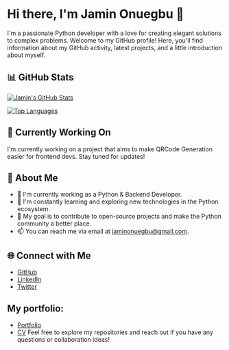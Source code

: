 # Hi there, I'm Jamin Onuegbu 👋

I'm a passionate Python developer with a love for creating elegant solutions to complex problems. Welcome to my GitHub profile! Here, you'll find information about my GitHub activity, latest projects, and a little introduction about myself.

## 📊 GitHub Stats

[![Jamin's GitHub Stats](https://github-readme-stats.vercel.app/api?username=JaminCO&show_icons=true&theme=dark)](https://github.com/JaminCO)

[![Top Languages](https://github-readme-stats.vercel.app/api/top-langs/?username=JaminCO&layout=compact&theme=dark)](https://github.com/JaminCO)

## 🔧 Currently Working On

I'm currently working on a project that aims to make QRCode Generation easier for frontend devs. Stay tuned for updates!

## 📝 About Me

- 💼 I'm currently working as a Python & Backend Developer.
- 🌱 I'm constantly learning and exploring new technologies in the Python ecosystem.
- 🎯 My goal is to contribute to open-source projects and make the Python community a better place.
- 📫 You can reach me via email at jaminonuegbu@gmail.com.

## 🌐 Connect with Me

- [GitHub](https://github.com/JaminCO)
- [LinkedIn](https://www.linkedin.com/in/jamin-onuegbu-4aa851206/)
- [Twitter](https://twitter.com/jaminonuegbu)

## My portfolio:
- [Portfolio](https://jaminportfolio.netlify.app/)
- [CV](https://jaminco.github.io/cv/)
Feel free to explore my repositories and reach out if you have any questions or collaboration ideas!
